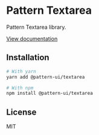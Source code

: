 # Pattern Textarea

Pattern Textarea library.

[View documentation](https://pattern.icu/)

## Installation

```sh
# With yarn
yarn add @pattern-ui/textarea

# With npm
npm install @pattern-ui/textarea
```

## License

MIT
